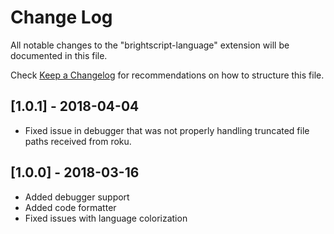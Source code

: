 # Change Log
All notable changes to the "brightscript-language" extension will be documented in this file.

Check [Keep a Changelog](http://keepachangelog.com/) for recommendations on how to structure this file.
## [1.0.1] - 2018-04-04
 - Fixed issue in debugger that was not properly handling truncated file paths received from roku. 

## [1.0.0] - 2018-03-16
- Added debugger support
- Added code formatter
- Fixed issues with language colorization